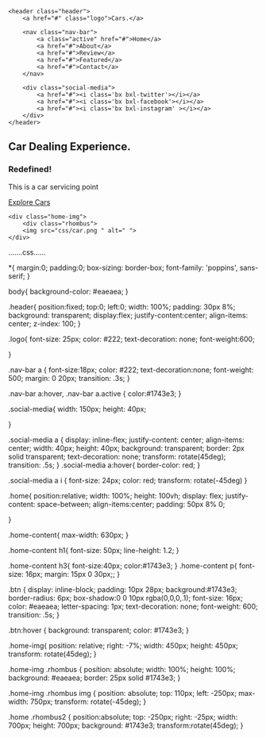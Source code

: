 <!DOCTYPE html>
<html lang="en">
<head>
    <meta charset="UTF-8">
    <meta name="viewport" content="width=device-width, initial-scale=1.0">
    <title>Document</title>
    <link rel="stylesheet" href="css/style.css">
    <link href='https://unpkg.com/boxicons@2.1.4/css/boxicons.min.css' rel='stylesheet'>
    


<body>
    
    <header class="header">
        <a href="#" class="logo">Cars.</a>

        <nav class="nav-bar">
            <a class="active" href="#">Home</a>
            <a href="#">About</a>
            <a href="#">Review</a>
            <a href="#">Featured</a>
            <a href="#">Contact</a>
        </nav>

        <div class="social-media">
            <a href="#"><i class='bx bxl-twitter'></i></a>
            <a href="#"><i class='bx bxl-facebook'></i></a>
            <a href="#"><i class='bx bxl-instagram' ></i></a>
        </div>
    </header>

<section class="home">
    <div class="home-content">
        <h1>Car Dealing Experience.</h1>
        <h3>Redefined!</h3>
        <p>This is a car servicing point</p>
        <a href="#" class="btn">Explore Cars</a>
    </div>

    <div class="home-img">
        <div class="rhombus">
        <img src="css/car.png " alt=" ">
    </div>
</section>
</body>
</html>







.......css......








*{
    margin:0;
    padding:0;
    box-sizing: border-box;
    font-family: 'poppins', sans-serif;
}

body{
    background-color: #eaeaea;
}

.header{
    position:fixed;
    top:0;
    left:0;
    width: 100%;
    padding: 30px 8%;
    background: transparent;
    display:flex;
    justify-content:center;
    align-items: center;
    z-index: 100;
}

.logo{
    font-size: 25px;
    color: #222;
    text-decoration: none;
    font-weight:600;
    
}

.nav-bar a {
    font-size:18px;
    color: #222;
    text-decoration:none;
    font-weight: 500;
    margin: 0 20px;
    transition: .3s;
}

.nav-bar a:hover,
.nav-bar a.active
{
    color:#1743e3;
}

.social-media{
    width: 150px;
    height: 40px;
   
}

.social-media a {
display: inline-flex;
justify-content: center;
align-items: center;
width: 40px;
height: 40px;
background: transparent;
border: 2px solid transparent;
text-decoration: none;
transform: rotate(45deg);
transition: .5s;
}
.social-media a:hover{
    border-color: red;
}

.social-media a i {
    font-size: 24px;
    color: red;
    transform: rotate(-45deg)
}  
  
.home{
    position:relative;
    width: 100%;
    height: 100vh;
    display: flex;
    justify-content: space-between;
    align-items:center;
    padding: 50px 8% 0;
 
}

.home-content{
    max-width: 630px;
}

.home-content h1{
    font-size: 50px; 
    line-height: 1.2;
}

.home-content h3{
    font-size:40px;
    color:#1743e3;
}
.home-content p{
    font-size: 16px;
    margin: 15px 0 30px;;
}

.btn {
    display: inline-block;
    padding: 10px 28px;
    background:#1743e3;
    border-radius: 6px;
    box-shadow:0 0 10px rgba(0,0,0,.1);
    font-size: 16px;
    color: #eaeaea;
    letter-spacing: 1px;
    text-decoration: none;
    font-weight: 600;
    transition: .5s;
}

.btn:hover {
    background: transparent;
    color: #1743e3;
}
    
.home-img{
    position: relative;
    right: -7%;
    width: 450px;
    height: 450px;
    transform: rotate(45deg);
}

.home-img .rhombus {
    position: absolute;
    width: 100%;
    height: 100%;
    background: #eaeaea;
    border: 25px solid #1743e3;
} 

.home-img .rhombus img {
    position: absolute;
    top: 110px;
    left: -250px;
    max-width: 750px;
    transform: rotate(-45deg); 
}

.home .rhombus2 {
    position:absolute;
    top: -250px;
    right: -25px;
    width: 700px;
    height: 700px;
    background: #1743e3;
    transform:rotate(45deg);
}

